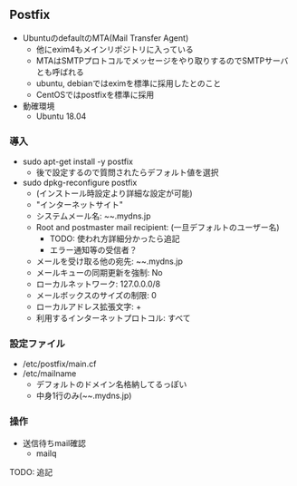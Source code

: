 ## Postfix

* UbuntuのdefaultのMTA(Mail Transfer Agent)
    * 他にexim4もメインリポジトリに入っている
    * MTAはSMTPプロトコルでメッセージをやり取りするのでSMTPサーバとも呼ばれる
    * ubuntu, debianではeximを標準に採用したとのこと
    * CentOSではpostfixを標準に採用
* 動確環境
    * Ubuntu 18.04

### 導入

* sudo apt-get install -y postfix
    * 後で設定するので質問されたらデフォルト値を選択
* sudo dpkg-reconfigure postfix
    * (インストール時設定より詳細な設定が可能)
    * "インターネットサイト"
    * システムメール名: ~~.mydns.jp
    * Root and postmaster mail recipient: (一旦デフォルトのユーザー名)
        * TODO: 使われ方詳細分かったら追記
        * エラー通知等の受信者？
    * メールを受け取る他の宛先: ~~.mydns.jp
    * メールキューの同期更新を強制: No
    * ローカルネットワーク: 127.0.0.0/8
    * メールボックスのサイズの制限: 0
    * ローカルアドレス拡張文字: +
    * 利用するインターネットプロトコル: すべて

### 設定ファイル

* /etc/postfix/main.cf
* /etc/mailname
    * デフォルトのドメイン名格納してるっぽい
    * 中身1行のみ(~~.mydns.jp)

### 操作

* 送信待ちmail確認
    * mailq

TODO: 追記